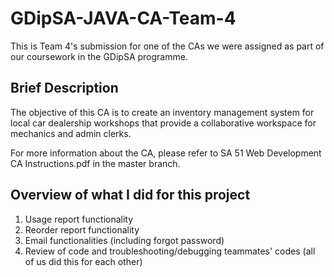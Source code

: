 # GDipSA-JAVA-CA-Team-4

This is Team 4's submission for one of the CAs we were assigned as part of our coursework in the GDipSA programme.

## Brief Description

The objective of this CA is to create an inventory management system for local car dealership workshops that provide a collaborative workspace for mechanics and admin clerks.

For more information about the CA, please refer to SA 51 Web Development CA Instructions.pdf in the master branch.

## Overview of what I did for this project

1) Usage report functionality
2) Reorder report functionality 
3) Email functionalities (including forgot password)
4) Review of code and troubleshooting/debugging teammates' codes (all of us did this for each other)
